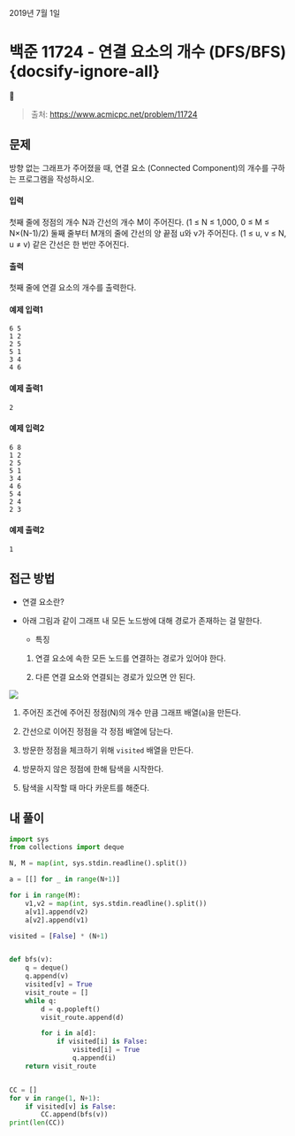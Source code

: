 2019년 7월 1일

# 백준 11724 - 연결 요소의 개수 (DFS/BFS) {docsify-ignore-all}

> 출처: https://www.acmicpc.net/problem/11724

## 문제

방향 없는 그래프가 주어졌을 때, 연결 요소 (Connected Component)의 개수를 구하는 프로그램을 작성하시오.

#### 입력

첫째 줄에 정점의 개수 N과 간선의 개수 M이 주어진다. (1 ≤ N ≤ 1,000, 0 ≤ M ≤ N×(N-1)/2) 둘째 줄부터 M개의 줄에 간선의 양 끝점 u와 v가 주어진다. (1 ≤ u, v ≤ N, u ≠ v) 같은 간선은 한 번만 주어진다.

#### 출력

첫째 줄에 연결 요소의 개수를 출력한다.

#### 예제 입력1

```
6 5
1 2
2 5
5 1
3 4
4 6
```

#### 예제 출력1

```
2
```

#### 예제 입력2

```
6 8
1 2
2 5
5 1
3 4
4 6
5 4
2 4
2 3
```

#### 예제 출력2

```
1
```


## 접근 방법

- 연결 요소란?

- 아래 그림과 같이 그래프 내 모든 노드쌍에 대해 경로가 존재하는 걸 말한다.

    - 특징

    1. 연결 요소에 속한 모든 노드를 연결하는 경로가 있어야 한다.

    2. 다른 연결 요소와 연결되는 경로가 있으면 안 된다.

![](https://user-images.githubusercontent.com/34808501/60411846-ab0e7180-9c09-11e9-8677-8ff62e08dbb0.png)


1. 주어진 조건에 주어진 정점(N)의 개수 만큼 그래프 배열(`a`)을 만든다.

2. 간선으로 이어진 정점을 각 정점 배열에 담는다.

3. 방문한 정점을 체크하기 위해 `visited` 배열을 만든다.

4. 방문하지 않은 정점에 한해 탐색을 시작한다.

5. 탐색을 시작할 때 마다 카운트를 해준다.

## 내 풀이

```python
import sys
from collections import deque

N, M = map(int, sys.stdin.readline().split())

a = [[] for _ in range(N+1)]

for i in range(M):
    v1,v2 = map(int, sys.stdin.readline().split())
    a[v1].append(v2)
    a[v2].append(v1)

visited = [False] * (N+1)


def bfs(v):
    q = deque()
    q.append(v)
    visited[v] = True
    visit_route = []
    while q:
        d = q.popleft()
        visit_route.append(d)

        for i in a[d]:
            if visited[i] is False:
                visited[i] = True
                q.append(i)
    return visit_route


CC = []
for v in range(1, N+1):
    if visited[v] is False:
        CC.append(bfs(v))
print(len(CC))
```
